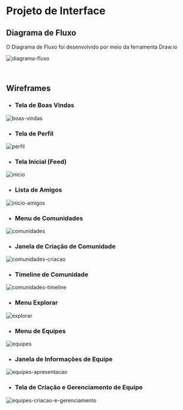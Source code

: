 
# Projeto de Interface

## Diagrama de Fluxo

O Diagrama de Fluxo foi desenvolvido por meio da ferramenta Draw.io

![diagrama-fluxo](https://github.com/ICEI-PUC-Minas-PMV-ADS/pmv-ads-2023-2-e2-proj-int-t2-gaming-groove/assets/89418479/fb548f4d-e860-464e-9f4e-de71edddc653)

<br>

## Wireframes

- ### Tela de Boas Vindas
![boas-vindas](https://github.com/ICEI-PUC-Minas-PMV-ADS/pmv-ads-2023-2-e2-proj-int-t2-gaming-groove/assets/89418479/f69bf69e-c600-415b-b8c8-7961d07cd48f)

- ### Tela de Perfil
![perfil](https://github.com/ICEI-PUC-Minas-PMV-ADS/pmv-ads-2023-2-e2-proj-int-t2-gaming-groove/assets/89418479/01dc3c4f-f233-4245-a34d-f1471f743433)

- ### Tela Inicial (Feed)
![inicio](https://github.com/ICEI-PUC-Minas-PMV-ADS/pmv-ads-2023-2-e2-proj-int-t2-gaming-groove/assets/89418479/8a4dd760-2ad4-4eeb-8915-88bcd46a8e81)

- ### Lista de Amigos
![inicio-amigos](https://github.com/ICEI-PUC-Minas-PMV-ADS/pmv-ads-2023-2-e2-proj-int-t2-gaming-groove/assets/89418479/ed144bfa-d97e-41f4-852c-962980c52c91)

- ### Menu de Comunidades
![comunidades](https://github.com/ICEI-PUC-Minas-PMV-ADS/pmv-ads-2023-2-e2-proj-int-t2-gaming-groove/assets/89418479/79b1af44-6e35-45fb-92bc-271199a2eec5)

- ### Janela de Criação de Comunidade
![comunidades-criacao](https://github.com/ICEI-PUC-Minas-PMV-ADS/pmv-ads-2023-2-e2-proj-int-t2-gaming-groove/assets/89418479/c7dc1e98-c56f-45b2-9fcd-45679647477b)

- ### Timeline de Comunidade
![comunidades-timeline](https://github.com/ICEI-PUC-Minas-PMV-ADS/pmv-ads-2023-2-e2-proj-int-t2-gaming-groove/assets/89418479/457ad51b-6628-49d2-a5b9-d4239a16ff7b)

- ### Menu Explorar
![explorar](https://github.com/ICEI-PUC-Minas-PMV-ADS/pmv-ads-2023-2-e2-proj-int-t2-gaming-groove/assets/89418479/2f0c84da-171e-4ab1-b648-7d294c78c6a1)

- ### Menu de Equipes
![equipes](https://github.com/ICEI-PUC-Minas-PMV-ADS/pmv-ads-2023-2-e2-proj-int-t2-gaming-groove/assets/89418479/f5d47ba7-23f5-4c0d-90c6-d9a19357fbd6)

- ### Janela de Informações de Equipe
![equipes-apresentacao](https://github.com/ICEI-PUC-Minas-PMV-ADS/pmv-ads-2023-2-e2-proj-int-t2-gaming-groove/assets/89418479/ba039b6f-62f4-4ca7-90f2-87f5af150072)

- ### Tela de Criação e Gerenciamento de Equipe 
![equipes-criacao-e-gerenciamento](https://github.com/ICEI-PUC-Minas-PMV-ADS/pmv-ads-2023-2-e2-proj-int-t2-gaming-groove/assets/89418479/af2ae558-139f-4c18-95de-c2ce2c090a2c)
